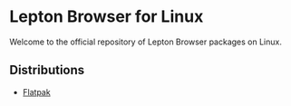 # Lepton Browser for Linux

Welcome to the official repository of Lepton Browser packages on Linux.

## Distributions

- [Flatpak](flatpak)
